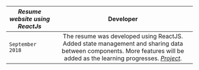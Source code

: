 | _*Resume website using ReactJs*_ | Developer |
| ------------- |:-------------:| 
| `September 2018` | The resume was developed using ReactJS. Added state management and sharing data between components. More features will be added as the learning progresses. [_*Project*_](https://kaush4l.github.io/ReactJS/). |

